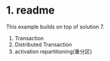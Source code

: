 # 1. readme

This example builds on top of solution 7.

1. Transaction
2. Distributed Transaction
3. activation repartitioning(重分区)
